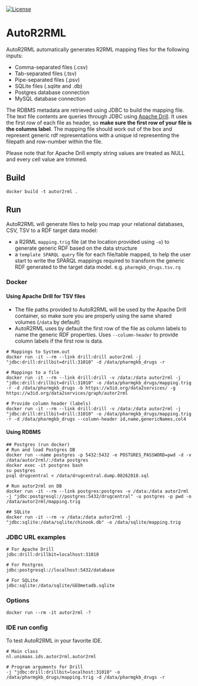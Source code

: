 [![License](https://img.shields.io/badge/license-MIT-blue.svg)](https://opensource.org/licenses/MIT)

# AutoR2RML
AutoR2RML automatically generates R2RML mapping files for the following inputs:

* Comma-separated files (.csv)
* Tab-separated files (.tsv)
* Pipe-separated files (.psv)
* SQLite files (.sqlite and .db) 
* Postgres database connection
* MySQL database connection

The RDBMS metadata are retrieved using JDBC to build the mapping file. The text file contents are queries through JDBC using [Apache Drill](https://drill.apache.org). It uses the first row of each file as header, so **make sure the first row of your file is the columns label**. The mapping file should work out of the box and represent generic rdf representations with a unique id representing the filepath and row-number within the file. 

Please note that for Apache Drill empty string values are treated as NULL and every cell value are trimmed.

## Build
```shell
docker build -t autor2rml .
```
## Run

AutoR2RML will generate files to help you map your relational databases, CSV, TSV to a RDF target data model:

* a R2RML `mapping.trig` file (at the location provided using `-o`) to generate generic RDF based on the data structure
* a `template SPARQL query` file for each file/table mapped, to help the user start to write the SPARQL mappings required to transform the generic RDF generated to the target data model. e.g. `pharmgkb_drugs.tsv.rq`

### Docker

#### Using Apache Drill for TSV files

* The file paths provided to AutoR2RML will be used by the Apache Drill container, so make sure you are properly using the same shared volumes (`/data` by default)
* AutoR2RML uses by default the first row of the file as column labels to name the generic RDF properties. Uses `--column-header` to provide column labels if the first row is data.

```shell
# Mappings to System.out
docker run -it --rm --link drill:drill autor2rml -j "jdbc:drill:drillbit=drill:31010" -d /data/pharmgkb_drugs -r

# Mappings to a file
docker run -it --rm --link drill:drill -v /data:/data autor2rml -j "jdbc:drill:drillbit=drill:31010" -o /data/pharmgkb_drugs/mapping.trig -r -d /data/pharmgkb_drugs -b https://w3id.org/data2services/ -g https://w3id.org/data2services/graph/autor2rml

# Provide column header (labels)
docker run -it --rm --link drill:drill -v /data:/data autor2rml -j "jdbc:drill:drillbit=drill:31010" -o /data/pharmgkb_drugs/mapping.trig -r -d /data/pharmgkb_drugs --column-header id,name,genericNames,col4
```

#### Using RDBMS

```shell
## Postgres (run docker)
# Run and load Postgres DB
docker run --name postgres -p 5432:5432 -e POSTGRES_PASSWORD=pwd -d -v /data/autor2rml/:/data postgres
docker exec -it postgres bash
su postgres
psql drugcentral < /data/drugcentral.dump.08262018.sql

# Run autor2rml on DB
docker run -it --rm --link postgres:postgres -v /data:/data autor2rml -j "jdbc:postgresql://postgres:5432/drugcentral" -u postgres -p pwd -o /data/autor2rml/mapping.trig

## SQLite
docker run -it --rm -v /data:/data autor2rml -j "jdbc:sqlite:/data/sqlite/chinook.db" -o /data/sqlite/mapping.trig

```

### JDBC URL examples

```shell
# For Apache Drill
jdbc:drill:drillbit=localhost:31010

# For Postgres
jdbc:postgresql://localhost:5432/database

# For SQLite
jdbc:sqlite:/data/sqlite/GEOmetadb.sqlite
```

### Options

```shell
docker run --rm -it autor2rml -?
```
### IDE run config

To test AutoR2RML in your favorite IDE.

```shell
# Main class
nl.unimaas.ids.autor2rml.autor2rml

# Program arguments for Drill
-j "jdbc:drill:drillbit=localhost:31010" -o /data/pharmgkb_drugs/mapping.trig -d /data/pharmgkb_drugs -r
```
